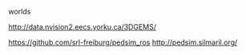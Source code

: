 worlds

http://data.nvision2.eecs.yorku.ca/3DGEMS/

https://github.com/srl-freiburg/pedsim_ros
http://pedsim.silmaril.org/

